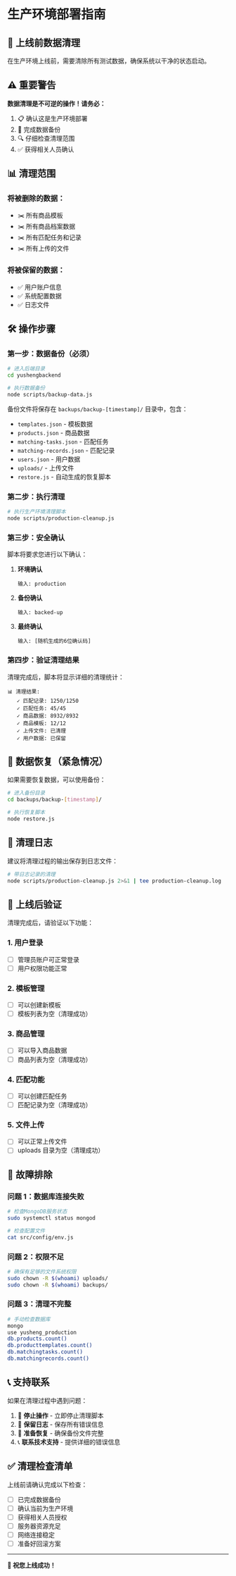 # 生产环境部署指南

## 🚀 上线前数据清理

在生产环境上线前，需要清除所有测试数据，确保系统以干净的状态启动。

## ⚠️ 重要警告

**数据清理是不可逆的操作！请务必：**

1. 📋 确认这是生产环境部署
2. 💾 完成数据备份
3. 🔍 仔细检查清理范围
4. ✅ 获得相关人员确认

## 📊 清理范围

### 将被删除的数据：

- ✂️ 所有商品模板
- ✂️ 所有商品档案数据
- ✂️ 所有匹配任务和记录
- ✂️ 所有上传的文件

### 将被保留的数据：

- ✅ 用户账户信息
- ✅ 系统配置数据
- ✅ 日志文件

## 🛠️ 操作步骤

### 第一步：数据备份（必须）

```bash
# 进入后端目录
cd yushengbackend

# 执行数据备份
node scripts/backup-data.js
```

备份文件将保存在 `backups/backup-[timestamp]/` 目录中，包含：

- `templates.json` - 模板数据
- `products.json` - 商品数据
- `matching-tasks.json` - 匹配任务
- `matching-records.json` - 匹配记录
- `users.json` - 用户数据
- `uploads/` - 上传文件
- `restore.js` - 自动生成的恢复脚本

### 第二步：执行清理

```bash
# 执行生产环境清理脚本
node scripts/production-cleanup.js
```

### 第三步：安全确认

脚本将要求您进行以下确认：

1. **环境确认**

   ```
   输入: production
   ```

2. **备份确认**

   ```
   输入: backed-up
   ```

3. **最终确认**
   ```
   输入: [随机生成的6位确认码]
   ```

### 第四步：验证清理结果

清理完成后，脚本将显示详细的清理统计：

```
📊 清理结果:
   ✓ 匹配记录: 1250/1250
   ✓ 匹配任务: 45/45
   ✓ 商品数据: 8932/8932
   ✓ 商品模板: 12/12
   ✓ 上传文件: 已清理
   ✓ 用户数据: 已保留
```

## 🔄 数据恢复（紧急情况）

如果需要恢复数据，可以使用备份：

```bash
# 进入备份目录
cd backups/backup-[timestamp]/

# 执行恢复脚本
node restore.js
```

## 📝 清理日志

建议将清理过程的输出保存到日志文件：

```bash
# 带日志记录的清理
node scripts/production-cleanup.js 2>&1 | tee production-cleanup.log
```

## 🎯 上线后验证

清理完成后，请验证以下功能：

### 1. 用户登录

- [ ] 管理员账户可正常登录
- [ ] 用户权限功能正常

### 2. 模板管理

- [ ] 可以创建新模板
- [ ] 模板列表为空（清理成功）

### 3. 商品管理

- [ ] 可以导入商品数据
- [ ] 商品列表为空（清理成功）

### 4. 匹配功能

- [ ] 可以创建匹配任务
- [ ] 匹配记录为空（清理成功）

### 5. 文件上传

- [ ] 可以正常上传文件
- [ ] uploads 目录为空（清理成功）

## 🚨 故障排除

### 问题 1：数据库连接失败

```bash
# 检查MongoDB服务状态
sudo systemctl status mongod

# 检查配置文件
cat src/config/env.js
```

### 问题 2：权限不足

```bash
# 确保有足够的文件系统权限
sudo chown -R $(whoami) uploads/
sudo chown -R $(whoami) backups/
```

### 问题 3：清理不完整

```bash
# 手动检查数据库
mongo
use yusheng_production
db.products.count()
db.producttemplates.count()
db.matchingtasks.count()
db.matchingrecords.count()
```

## 📞 支持联系

如果在清理过程中遇到问题：

1. 📧 **停止操作** - 立即停止清理脚本
2. 💾 **保留日志** - 保存所有错误信息
3. 🔄 **准备恢复** - 确保备份文件完整
4. 📞 **联系技术支持** - 提供详细的错误信息

## ✅ 清理检查清单

上线前请确认完成以下检查：

- [ ] 已完成数据备份
- [ ] 确认当前为生产环境
- [ ] 获得相关人员授权
- [ ] 服务器资源充足
- [ ] 网络连接稳定
- [ ] 准备好回滚方案

---

**🎉 祝您上线成功！**
